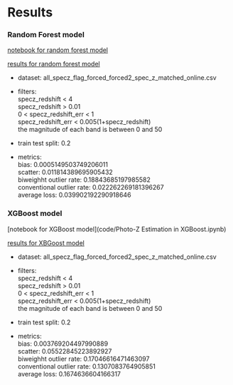 # Results

### Random Forest model
[notebook for random forest model](code/RF_big_data.ipynb)

[results for random forest model](results/RF_results.csv)

- dataset: all_specz_flag_forced_forced2_spec_z_matched_online.csv

- filters: \
specz_redshift < 4\
specz_redshift > 0.01\
0 < specz_redshift_err < 1\
specz_redshift_err < 0.005(1+specz_redshift)\
the magnitude of each band is between 0 and 50

- train test split: 0.2
- metrics:\
bias: 0.0005149503749206011\
scatter: 0.011814389695905432\
biweighht outlier rate: 0.18843685197985582\
conventional outlier rate: 0.022262269181396267\
average loss: 0.039902192290918646



### XGBoost model
[notebook for XGBoost model](code/Photo-Z Estimation in XGBoost.ipynb)


[results for XBGoost model](results/ZGBoost_results.csv)

- dataset: all_specz_flag_forced_forced2_spec_z_matched_online.csv

- filters: \
specz_redshift < 4\
specz_redshift > 0.01\
0 < specz_redshift_err < 1\
specz_redshift_err < 0.005(1+specz_redshift)\
the magnitude of each band is between 0 and 50

- train test split: 0.2
- metrics:\
bias: 0.003769204497990889\
scatter: 0.05522845223892927\
biweighht outlier rate: 0.17046616471463097\
conventional outlier rate: 0.1307083764905851\
average loss: 0.1674636604166317
